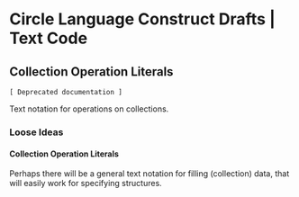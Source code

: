 ﻿Circle Language Construct Drafts | Text Code
============================================

Collection Operation Literals
-----------------------------

`[ Deprecated documentation ]`

Text notation for operations on collections.

### Loose Ideas

#### Collection Operation Literals

Perhaps there will be a general text notation for filling (collection) data, that will easily work for specifying structures.